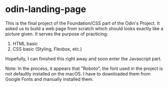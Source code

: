 # odin-landing-page

This is the final project of the Foundation/CSS part of the Odin's Project. It asked us to build a web page from scratch which should looks exactly like a picture given. It serves the purpose of practicing:

1. HTML basic
2. CSS basic (Styling, Flexbox, etc.)

Hopefully, I can finished this right away and soon enter the Javascript part.

Note: In the process, it appears that "Roboto", the font used in the project is not defaultly installed on the macOS. I have to downloaded them from Google Fonts and manually installed them.